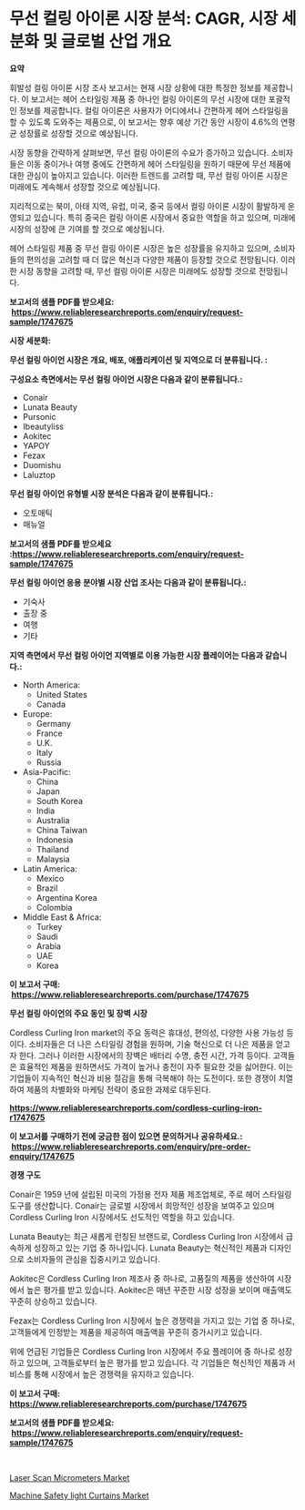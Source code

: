 <p><h1>무선 컬링 아이론 시장 분석: CAGR, 시장 세분화 및 글로벌 산업 개요</h1></p><p><strong>요약</strong></p>
<p><p>휘발성 컬링 아이론 시장 조사 보고서는 현재 시장 상황에 대한 특정한 정보를 제공합니다. 이 보고서는 헤어 스타일링 제품 중 하나인 컬링 아이론의 무선 시장에 대한 포괄적인 정보를 제공합니다. 컬링 아이론은 사용자가 어디에서나 간편하게 헤어 스타일링을 할 수 있도록 도와주는 제품으로, 이 보고서는 향후 예상 기간 동안 시장이 4.6%의 연평균 성장률로 성장할 것으로 예상됩니다.</p><p>시장 동향을 간략하게 살펴보면, 무선 컬링 아이론의 수요가 증가하고 있습니다. 소비자들은 이동 중이거나 여행 중에도 간편하게 헤어 스타일링을 원하기 때문에 무선 제품에 대한 관심이 높아지고 있습니다. 이러한 트렌드를 고려할 때, 무선 컬링 아이론 시장은 미래에도 계속해서 성장할 것으로 예상됩니다.</p><p>지리적으로는 북미, 아태 지역, 유럽, 미국, 중국 등에서 컬링 아이론 시장이 활발하게 운영되고 있습니다. 특히 중국은 컬링 아이론 시장에서 중요한 역할을 하고 있으며, 미래에 시장의 성장에 큰 기여를 할 것으로 예상됩니다.</p><p>헤어 스타일링 제품 중 무선 컬링 아이론 시장은 높은 성장률을 유지하고 있으며, 소비자들의 편의성을 고려할 때 더 많은 혁신과 다양한 제품이 등장할 것으로 전망됩니다. 이러한 시장 동향을 고려할 때, 무선 컬링 아이론 시장은 미래에도 성장할 것으로 전망됩니다.</p></p>
<p><strong>보고서의 샘플 PDF를 받으세요: &nbsp;<a href="https://www.reliableresearchreports.com/enquiry/request-sample/1747675">https://www.reliableresearchreports.com/enquiry/request-sample/1747675</a></strong></p>
<p><strong>시장 세분화:</strong></p>
<p><strong> 무선 컬링 아이언 시장은 개요, 배포, 애플리케이션 및 지역으로 더 분류됩니다. :</strong></p>
<p><strong>구성요소 측면에서는 무선 컬링 아이언 시장은 다음과 같이 분류됩니다.:</strong></p>
<p><ul><li>Conair</li><li>Lunata Beauty</li><li>Pursonic</li><li>Ibeautyliss</li><li>Aokitec</li><li>YAPOY</li><li>Fezax</li><li>Duomishu</li><li>Laluztop</li></ul></p>
<p><strong> 무선 컬링 아이언 유형별 시장 분석은 다음과 같이 분류됩니다.:</strong></p>
<p><ul><li>오토매틱</li><li>매뉴얼</li></ul></p>
<p><strong>보고서의 샘플 PDF를 받으세요 :<a href="https://www.reliableresearchreports.com/enquiry/request-sample/1747675">https://www.reliableresearchreports.com/enquiry/request-sample/1747675</a></strong></p>
<p><strong> 무선 컬링 아이언 응용 분야별 시장 산업 조사는 다음과 같이 분류됩니다.:</strong></p>
<p><ul><li>기숙사</li><li>출장 중</li><li>여행</li><li>기타</li></ul></p>
<p><strong>지역 측면에서 무선 컬링 아이언 지역별로 이용 가능한 시장 플레이어는 다음과 같습니다.:</strong></p>
<p><ul>
    <li>
        North America:
        <ul>
            <li>United States</li>
            <li>Canada</li>
        </ul>
    </li>
    <li>
        Europe:
        <ul>
            <li>Germany</li>
            <li>France</li>
            <li>U.K.</li>
            <li>Italy</li>
            <li>Russia</li>
        </ul>
    </li>
    <li>
        Asia-Pacific:
        <ul>
            <li>China</li>
            <li>Japan</li>
            <li>South Korea</li>
            <li>India</li>
            <li>Australia</li>
            <li>China Taiwan</li>
            <li>Indonesia</li>
            <li>Thailand</li>
            <li>Malaysia</li>
        </ul>
    </li>
    <li>
        Latin America:
        <ul>
            <li>Mexico</li>
            <li>Brazil</li>
            <li>Argentina Korea</li>
            <li>Colombia</li>
        </ul>
    </li>
    <li>
        Middle East & Africa:
        <ul>
            <li>Turkey</li>
            <li>Saudi</li>
            <li>Arabia</li>
            <li>UAE</li>
            <li>Korea</li>
        </ul>
    </li>
    </ul></p>
<p><strong>이 보고서 구매: &nbsp;<a href="https://www.reliableresearchreports.com/purchase/1747675">https://www.reliableresearchreports.com/purchase/1747675</a></strong></p>
<p><strong>무선 컬링 아이언의 주요 동인 및 장벽 시장</strong></p>
<p><p>Cordless Curling Iron market의 주요 동력은 휴대성, 편의성, 다양한 사용 가능성 등이다. 소비자들은 더 나은 스타일링 경험을 원하며, 기술 혁신으로 더 나은 제품을 얻고자 한다. 그러나 이러한 시장에서의 장벽은 배터리 수명, 충전 시간, 가격 등이다. 고객들은 효율적인 제품을 원하면서도 가격이 높거나 충전이 자주 필요한 것을 싫어한다. 이는 기업들이 지속적인 혁신과 비용 절감을 통해 극복해야 하는 도전이다. 또한 경쟁이 치열하여 제품의 차별화와 마케팅 전략이 중요한 과제로 대두된다.</p></p>
<p><strong><a href="https://www.reliableresearchreports.com/cordless-curling-iron-r1747675">https://www.reliableresearchreports.com/cordless-curling-iron-r1747675</a></strong></p>
<p><strong>이 보고서를 구매하기 전에 궁금한 점이 있으면 문의하거나 공유하세요.: &nbsp;<a href="https://www.reliableresearchreports.com/enquiry/pre-order-enquiry/1747675">https://www.reliableresearchreports.com/enquiry/pre-order-enquiry/1747675</a></strong></p>
<p><strong>경쟁 구도</strong></p>
<p><p>Conair은 1959 년에 설립된 미국의 가정용 전자 제품 제조업체로, 주로 헤어 스타일링 도구를 생산합니다. Conair는 글로벌 시장에서 희망적인 성장을 보여주고 있으며 Cordless Curling Iron 시장에서도 선도적인 역할을 하고 있습니다.</p><p>Lunata Beauty는 최근 새롭게 런칭된 브랜드로, Cordless Curling Iron 시장에서 급속하게 성장하고 있는 기업 중 하나입니다. Lunata Beauty는 혁신적인 제품과 디자인으로 소비자들의 관심을 집중시키고 있습니다.</p><p>Aokitec은 Cordless Curling Iron 제조사 중 하나로, 고품질의 제품을 생산하여 시장에서 높은 평가를 받고 있습니다. Aokitec은 매년 꾸준한 시장 성장을 보이며 매출액도 꾸준히 상승하고 있습니다.</p><p>Fezax는 Cordless Curling Iron 시장에서 높은 경쟁력을 가지고 있는 기업 중 하나로, 고객들에게 인정받는 제품을 제공하여 매출액을 꾸준히 증가시키고 있습니다.</p><p>위에 언급된 기업들은 Cordless Curling Iron 시장에서 주요 플레이어 중 하나로 성장하고 있으며, 고객들로부터 높은 평가를 받고 있습니다. 각 기업들은 혁신적인 제품과 서비스를 통해 시장에서 높은 경쟁력을 유지하고 있습니다.</p></p>
<p><strong>이 보고서 구매: &nbsp; <a href="https://www.reliableresearchreports.com/purchase/1747675">https://www.reliableresearchreports.com/purchase/1747675</a></strong></p>
<p><strong>보고서의 샘플 PDF를 받으세요: &nbsp;<a href="https://www.reliableresearchreports.com/enquiry/request-sample/1747675">https://www.reliableresearchreports.com/enquiry/request-sample/1747675</a></strong><strong></strong></p>
<p>&nbsp;</p>
<p><p><a href="https://github.com/kufem1/Market-Research-Report-List-2/blob/main/laser-scan-micrometers-market.md">Laser Scan Micrometers Market</a></p><p><a href="https://github.com/singletonthaxterkelliehr2df/Market-Research-Report-List-2/blob/main/machine-safety-light-curtains-market.md">Machine Safety light Curtains Market</a></p></p>